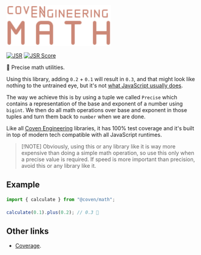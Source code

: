 <img alt="Coven Engineering Math logo" src="https://raw.githubusercontent.com/covenengineering/libraries/main/@coven/math/logo.svg" height="108" />

[![JSR](https://jsr.io/badges/@coven/math)](https://coven.to/math)
[![JSR Score](https://jsr.io/badges/@coven/math/score)](https://coven.to/math/score)

🧮 Precise math utilities.

Using this library, adding `0.2` + `0.1` will result in `0.3`, and that might
look like nothing to the untrained eye, but it's not
[what JavaScript usually does](https://0.30000000000000004.com/).

The way we achieve this is by using a tuple we called `Precise` which contains a
representation of the base and exponent of a number using `bigint`. We then do
all math operations over base and exponent in those tuples and turn them back to
`number` when we are done.

Like all [Coven Engineering](https://coven.engineering) libraries, it has 100%
test coverage and it's built in top of modern tech compatible with all
JavaScript runtimes.

> [!NOTE] Obviously, using this or any library like it is way more expensive
> than doing a simple math operation, so use this only when a precise value is
> required. If speed is more important than precision, avoid this or any library
> like it.

## Example

```typescript
import { calculate } from "@coven/math";

calculate(0.1).plus(0.2); // 0.3 🤯
```

## Other links

- [Coverage](https://coveralls.io/github/covenengineering/libraries).
